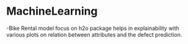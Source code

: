 # MachineLearning
-Bike Rental model focus on h2o package helps in explainability with various plots on relation between attributes and the defect prediction.
